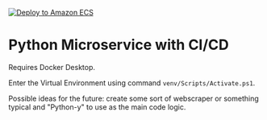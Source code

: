 [![Deploy to Amazon ECS](https://github.com/juishah14/Python-Microservice-with-CI-CD/actions/workflows/devops.yml/badge.svg)](https://github.com/juishah14/Python-Microservice-with-CI-CD/actions/workflows/devops.yml)

# Python Microservice with CI/CD

Requires Docker Desktop.

Enter the Virtual Environment using command `venv/Scripts/Activate.ps1`.

Possible ideas for the future: create some sort of webscraper or something typical and "Python-y" to use as the main code logic.
